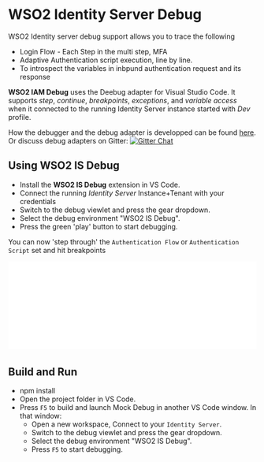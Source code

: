 # WSO2 Identity Server Debug

WSO2 Identity server debug support allows you to trace the following
* Login Flow - Each Step in the multi step, MFA
* Adaptive Authentication script execution, line by line.
* To introspect the variables in inbpund authentication request and its response

**WSO2 IAM Debug** uses the Deebug adapter for Visual Studio Code.
It supports *step*, *continue*, *breakpoints*, *exceptions*, and
*variable access* when it connected to the running Identity Server instance started with *Dev* profile.


How the debugger and the debug adapter is developped can be found
[here](https://code.visualstudio.com/docs/extensions/example-debuggers).
Or discuss debug adapters on Gitter:
[![Gitter Chat](https://img.shields.io/badge/chat-online-brightgreen.svg)](https://gitter.im/Microsoft/vscode)

## Using WSO2 IS Debug

* Install the **WSO2 IS Debug** extension in VS Code.
* Connect the running *Identity Server* Instance+Tenant with your credentials
* Switch to the debug viewlet and press the gear dropdown.
* Select the debug environment "WSO2 IS Debug".
* Press the green 'play' button to start debugging.

You can now 'step through' the `Authentication Flow` or `Authentication Script` set and hit breakpoints

![Mock Debug](images/iam-debug.gif)

## Build and Run

* npm install
* Open the project folder in VS Code.
* Press `F5` to build and launch Mock Debug in another VS Code window. In that window:
  * Open a new workspace, Connect to your `Identity Server`.
  * Switch to the debug viewlet and press the gear dropdown.
  * Select the debug environment "WSO2 IS Debug".
  * Press `F5` to start debugging.
